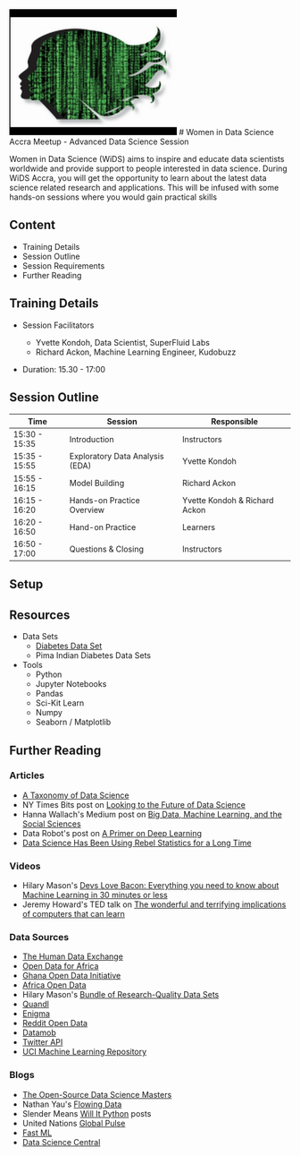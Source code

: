 <img src="/images/wids.jpg" width=300/>
# Women in Data Science Accra Meetup - Advanced Data Science Session

Women in Data Science (WiDS) aims to inspire and educate data scientists worldwide and provide support to people interested in data science. During WiDS Accra, you will get the opportunity to learn about the latest data science related research and applications. This will be infused with some hands-on sessions where you would gain practical skills

## Content
+ Training Details
+ Session Outline
+ Session Requirements
+ Further Reading


## Training Details
+ Session Facilitators
  + Yvette Kondoh, Data Scientist, SuperFluid Labs
  + Richard Ackon, Machine Learning Engineer, Kudobuzz

+ Duration: 15.30 - 17:00

## Session Outline
Time | Session | Responsible
------|--------|----------
15:30 - 15:35 | Introduction | Instructors
15:35 - 15:55 | Exploratory Data Analysis (EDA) | Yvette Kondoh
15:55 - 16:15 | Model Building | Richard Ackon
16:15 - 16:20 | Hands-on Practice Overview | Yvette Kondoh & Richard Ackon
16:20 - 16:50 | Hand-on Practice | Learners
16:50 - 17:00 | Questions & Closing | Instructors

## Setup


## Resources
+ Data Sets
  + [Diabetes Data Set](https://archive.ics.uci.edu/ml/datasets/diabetes)
  + Pima Indian Diabetes Data Sets
+ Tools
  + Python
  + Jupyter Notebooks
  + Pandas
  + Sci-Kit Learn
  + Numpy
  + Seaborn / Matplotlib

## Further Reading

### Articles
+ [A Taxonomy of Data Science](http://www.dataists.com/2010/09/a-taxonomy-of-data-science/)
+ NY Times Bits post on [Looking to the Future of Data Science](http://bits.blogs.nytimes.com/2014/08/27/looking-to-the-future-of-data-science)
+ Hanna Wallach's Medium post on [Big Data, Machine Learning, and the Social Sciences](https://medium.com/@hannawallach/big-data-machine-learning-and-the-social-sciences-927a8e20460d)
+ Data Robot's post on [A Primer on Deep Learning](http://www.datarobot.com/blog/a-primer-on-deep-learning/)
+ [Data Science Has Been Using Rebel Statistics for a Long Time](http://www.datasciencecentral.com/profiles/blogs/data-science-has-been-using-rebel-statistics-for-a-long-time)

### Videos
+ Hilary Mason's [Devs Love Bacon: Everything you need to know about Machine Learning in 30 minutes or less](http://www.hilarymason.com/presentations-2/devs-love-bacon-everything-you-need-to-know-about-machine-learning-in-30-minutes-or-less/)
+ Jeremy Howard's TED talk on [The wonderful and terrifying implications of computers that can learn](http://www.ted.com/talks/jeremy_howard_the_wonderful_and_terrifying_implications_of_computers_that_can_learn)

### Data Sources
+ [The Human Data Exchange](https://data.hdx.rwlabs.org)
+ [Open Data for Africa](http://opendataforafrica.org/)
+ [Ghana Open Data Initiative](http://data.gov.gh/)
+ [Africa Open Data](http://africaopendata.org/)
+ Hilary Mason's [Bundle of Research-Quality Data Sets](https://bitly.com/bundles/hmason/1)
+ [Quandl](https://www.quandl.com/)
+ [Enigma](http://enigma.io/)
+ [Reddit Open Data](http://www.reddit.com/r/opendata)
+ [Datamob](http://datamob.org/datasets)
+ [Twitter API](https://dev.twitter.com/overview/api)
+ [UCI Machine Learning Repository](http://archive.ics.uci.edu/ml/index.html)


### Blogs
+ [The Open-Source Data Science Masters](http://datasciencemasters.org/)
+ Nathan Yau's [Flowing Data](http://flowingdata.com/)
+ Slender Means [Will It Python](http://slendermeans.org/pages/will-it-python.html) posts
+ United Nations [Global Pulse](http://www.unglobalpulse.org/)
+ [Fast ML](http://fastml.com/)
+ [Data Science Central](http://www.datasciencecentral.com)
